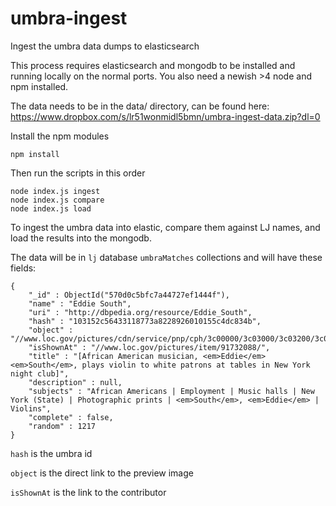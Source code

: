 # umbra-ingest
Ingest the umbra data dumps to elasticsearch

This process requires elasticsearch and mongodb to be installed and running locally on the normal ports. You also need a newish >4 node and npm installed.


The data needs to be in the data/ directory, can be found here: https://www.dropbox.com/s/lr51wonmidl5bmn/umbra-ingest-data.zip?dl=0

Install the npm modules

```
npm install
```


Then run the scripts in this order

```
node index.js ingest
node index.js compare
node index.js load

```

To ingest the umbra data into elastic, compare them against LJ names, and load the results into the mongodb.

The data will be in `lj` database `umbraMatches` collections and will have these fields:

```
{
	"_id" : ObjectId("570d0c5bfc7a44727ef1444f"),
	"name" : "Eddie South",
	"uri" : "http://dbpedia.org/resource/Eddie_South",
	"hash" : "103152c56433118773a8228926010155c4dc834b",
	"object" : "//www.loc.gov/pictures/cdn/service/pnp/cph/3c00000/3c03000/3c03200/3c03244_150px.jpg",
	"isShownAt" : "//www.loc.gov/pictures/item/91732088/",
	"title" : "[African American musician, <em>Eddie</em> <em>South</em>, plays violin to white patrons at tables in New York night club]",
	"description" : null,
	"subjects" : "African Americans | Employment | Music halls | New York (State) | Photographic prints | <em>South</em>, <em>Eddie</em> | Violins",
	"complete" : false,
	"random" : 1217
}
```

`hash` is the umbra id

`object` is the direct link to the preview image

`isShownAt` is the link to the contributor
